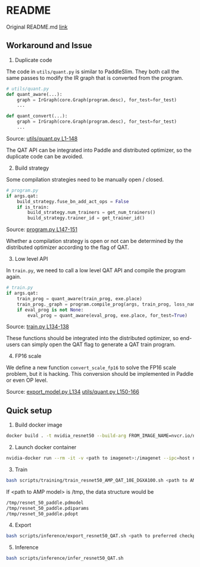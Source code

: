 # README #
Original README.md [link](https://github.com/NVIDIA/DeepLearningExamples/blob/master/PaddlePaddle/Classification/RN50v1.5/README.md)

## Workaround and Issue ##
1. Duplicate code

The code in `utils/quant.py` is similar to PaddleSlim. They both call the same passes to modify the IR graph that is converted from the program.

```python
# utils/quant.py
def quant_aware(...):
    graph = IrGraph(core.Graph(program.desc), for_test=for_test)
    ...

def quant_convert(...):
    graph = IrGraph(core.Graph(program.desc), for_test=for_test)
    ...
```
Source: [utils/quant.py L1-148](https://github.com/leo0519/DeepLearningExamples/blob/paddle-qat/PaddlePaddle/Classification/RN50v1.5/utils/quant.py#L1-L148)

The QAT API can be integrated into Paddle and distributed optimizer, so the duplicate code can be avoided.

2. Build strategy

Some compilation strategies need to be manually open / closed.

```python
# program.py
if args.qat:
    build_strategy.fuse_bn_add_act_ops = False
    if is_train:
        build_strategy.num_trainers = get_num_trainers()
        build_strategy.trainer_id = get_trainer_id()

```
Source: [program.py L147-151](https://github.com/leo0519/DeepLearningExamples/blob/paddle-qat/PaddlePaddle/Classification/RN50v1.5/program.py#L147-L151)

Whether a compilation strategy is open or not can be determined by the distributed optimizer according to the flag of QAT.

3. Low level API

In `train.py`, we need to call a low level QAT API and compile the program again.
```python
# train.py
if args.qat:
    train_prog = quant_aware(train_prog, exe.place)
    train_prog._graph = program.compile_prog(args, train_prog, loss_name=train_fetchs['loss'][0].name, is_train=True)
    if eval_prog is not None:
        eval_prog = quant_aware(eval_prog, exe.place, for_test=True)

```
Source: [train.py L134-138](https://github.com/leo0519/DeepLearningExamples/blob/paddle-qat/PaddlePaddle/Classification/RN50v1.5/train.py#L134-L138)

These functions should be integrated into the distributed optimizer, so end-users can simply open the QAT flag to generate a QAT train program.

4. FP16 scale

We define a new function `convert_scale_fp16` to solve the FP16 scale problem, but it is hacking.
This conversion should be implemented in Paddle or even OP level.

Source: [export_model.py L134](https://github.com/leo0519/DeepLearningExamples/blob/paddle-qat/PaddlePaddle/Classification/RN50v1.5/train.py#L134) [utils/quant.py L150-166](https://github.com/leo0519/DeepLearningExamples/blob/paddle-qat/PaddlePaddle/Classification/RN50v1.5/utils/quant.py#L150-L166)

## Quick setup ##
1. Build docker image
```bash
docker build . -t nvidia_resnet50 --build-arg FROM_IMAGE_NAME=nvcr.io/nvidia/paddlepaddle:22.06-py3
```

2. Launch docker container
```bash
nvidia-docker run --rm -it -v <path to imagenet>:/imagenet --ipc=host nvidia_resnet50
```

3. Train
```bash
bash scripts/training/train_resnet50_AMP_QAT_10E_DGXA100.sh <path to AMP model>
```
If \<path to AMP model\> is /tmp, the data structure would be
```bash
/tmp/resnet_50_paddle.pdmodel
/tmp/resnet_50_paddle.pdiparams
/tmp/resnet_50_paddle.pdopt
```

4. Export
```bash
bash scripts/inference/export_resnet50_QAT.sh <path to preferred checkpoint>
```

5. Inference
```bash
bash scripts/inference/infer_resnet50_QAT.sh
```

